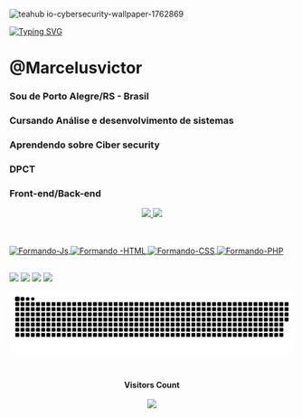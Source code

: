 ![teahub io-cybersecurity-wallpaper-1762869](https://user-images.githubusercontent.com/96080133/155764391-8cfad30f-904d-4064-88bb-66db764b31af.jpg)

[![Typing SVG](https://readme-typing-svg.herokuapp.com/?color=00bfbf&size=35&center=true&vCenter=true&width=1000&lines=Hello,+My+name+is+Marcelus+;+I'm+33+years+old+;I+was+born+in+Porto+Alegre+RS;+Studying+Analysis+and+systems+development+;Be+Welcome!+:%29)](https://git.io/typing-svg)


<h1> @Marcelusvictor </h1>
<h3> Sou de Porto Alegre/RS - Brasil </h3>
<h3> Cursando Análise e desenvolvimento de sistemas </h3>
<h3> Aprendendo sobre Ciber security </h3>
<h3> DPCT </H3>
<h3> Front-end/Back-end </h3>

<div align="center">
  <a href="https://github.com/Marcelusvictor">
  <img height="145em" src="https://github-readme-stats.vercel.app/api?username=Marcelusvictor&show_icons=true&theme=dark&include_all_commits=true&count_private=true"/>
  <img height="145em" src="https://github-readme-stats.vercel.app/api/top-langs/?username=Marcelusvictor&layout=compact&langs_count=7&theme=dark"/>
</div>

 ##
 
  <div style="display: inline_block"><br>
    <img align="center" alt="Formando-Js" src="https://img.shields.io/badge/JavaScript-F7DF1E?style=for-the-badge&logo=javascript&logoColor=black">
    <img align="center" alt="Formando -HTML" src="https://img.shields.io/badge/HTML5-E34F26?style=for-the-badge&logo=html5&logoColor=white">
    <img align="center" alt="Formando-CSS" src="https://img.shields.io/badge/CSS3-1572B6?style=for-the-badge&logo=css3&logoColor=white">
    <img align="center" alt="Formando-PHP" src="https://img.shields.io/badge/PHP-777BB4?style=for-the-badge&logo=php&logoColor=white">
  </div>
  
 ## 
  
   <div> 
     <a href="https://www.linkedin.com/in/marcelus-victor-517a681b5" target="_blank"><img src="https://img.shields.io/badge/-LinkedIn-%230077B5?style=for-the-badge&logo=linkedin&logoColor=white" target="_blank"></a> 
     <a href="https://discord.gg/MRC6#3343" target="_blank"><img src="https://img.shields.io/badge/Discord-7289DA?style=for-the-badge&logo=discord&logoColor=white" target="_blank"></a> 
     <a href = "marceluslaportavictor@gmail.com"><img src="https://img.shields.io/badge/Gmail-D14836?style=for-the-badge&logo=gmail&logoColor=white" target="_blank"></a>
     <a href="https://t.me/Marc3lu5"><img src="https://img.shields.io/badge/Telegram-2CA5E0?style=for-the-badge&logo=telegram&logoColor=white" target="_blank"></a>
  </div>
     
  ![snake gif](https://github.com/Marcelusvictor/Marcelusvictor/blob/output/github-contribution-grid-snake.svg)
  
  
  
<div align="center">
<br><p align="centre"><b>Visitors Count</b></p>  
<p align="center"><img align="center" src="https://profile-counter.glitch.me/{Marcelusvictor}/count.svg" /></p> 
<br></div>
  
  
  




    

    

    

    




